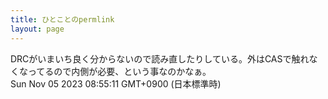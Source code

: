 ```yaml
---
title: ひとことのpermlink
layout: page
---
```

<div class="box" dt="1699142111780">
  DRCがいまいち良く分からないので読み直したりしている。外はCASで触れなくなってるので内側が必要、という事なのかなぁ。
  <div class="content is-small">Sun Nov 05 2023 08:55:11 GMT+0900 (日本標準時)</div>
</div>